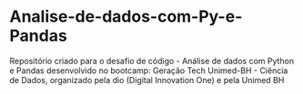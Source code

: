 # Analise-de-dados-com-Py-e-Pandas
Repositório criado para o desafio de código - Análise de dados com Python e Pandas desenvolvido no bootcamp: Geração Tech Unimed-BH - Ciência de Dados, organizado pela dio (Digital Innovation One) e pela Unimed BH
